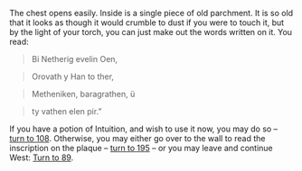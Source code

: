 The chest opens easily. Inside is a single
piece of old parchment. It is so old that it looks
as though it would crumble to dust if you were
to touch it, but by the light of your torch, you
can just make out the words written on it. You
read:

> Bi Netherig evelin Oen,

> Orovath y Han to ther,

> Metheniken, baragrathen, ü

> ty vathen elen pir.”

If you have a potion of Intuition, and wish to
use it now, you may do so – [turn to 108](!must-have-item!intuition-potion!108).
Otherwise, you may either go over to the wall
to read the inscription on the plaque – [turn to 195](195) – or 
you may leave and continue West: [Turn to 89](89).
